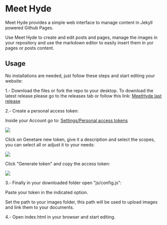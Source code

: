 # Meet Hyde
Meet Hyde provides a simple web interface to manage content in Jekyll powered Github Pages.

Use Meet Hyde to create and edit posts and pages, manage the images in your repository and use the markdown editor to easily insert them in yor pages or posts content.

## Usage

No installations are needed, just follow these steps and start editing your website:

1.- Download the files or fork the repo to your desktop.
  To download the latest release please go to the releases tab or follow this link: [MeetHyde last release](https://github.com/MeetHyde/MeetHyde/releases)

2.- Create a personal access token:
	
 Inside your Account go to: [Settings/Personal access tokens](https://github.com/settings/tokens)
	  
![](https://raw.githubusercontent.com/MeetHyde/meethyde.github.io/master/assets/images/docs/goto.jpg)

	  
 Click on Genetare new token, give it a description and select the scopes, you can select all or adjust it to your needs:
 
 ![](https://raw.githubusercontent.com/MeetHyde/meethyde.github.io/master/assets/images/docs/set-options.jpg)
	  
Click "Generate token" and copy the access token:

 ![](https://raw.githubusercontent.com/MeetHyde/meethyde.github.io/master/assets/images/docs/copy-token.jpg)
	  

3.- Finally in your downloaded folder open "js/config.js":
   
Paste your token in the indicated option.
	   
 Set the path to your images folder, this path will be used to upload images and link them to your documents.
 
 4.- Open index.html in your browser and start editing.
